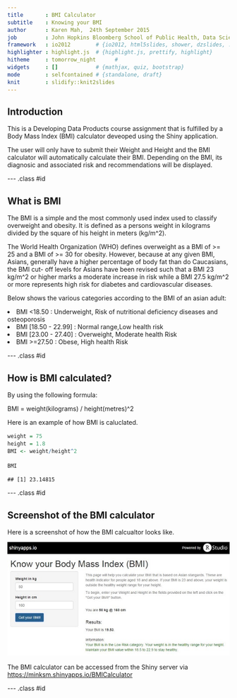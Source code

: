 ```yaml
---
title       : BMI Calculator
subtitle    : Knowing your BMI
author      : Karen Mah,  24th September 2015
job         : John Hopkins Bloomberg School of Public Health, Data Science
framework   : io2012        # {io2012, html5slides, shower, dzslides, ...}
highlighter : highlight.js  # {highlight.js, prettify, highlight}
hitheme     : tomorrow_night      # 
widgets     : []            # {mathjax, quiz, bootstrap}
mode        : selfcontained # {standalone, draft}
knit        : slidify::knit2slides
---
```


<style>
.reveal h3 {
    color: #c1d192;
    text-align: left;
    padding-bottom: 10px;
    font-family: Impact, sans-serif;
}
</style>

## Introduction

This is a Developing Data Products course assignment that is fulfilled by a Body Mass Index (BMI) calculator deveoped using the Shiny application.

The user will only have to submit their Weight and Height and the BMI calculator will automatically calculate their BMI. Depending on the BMI, its diagnosic and associated risk and recommendations will be displayed.

--- .class #id 

## What is BMI

The BMI is a simple and the most commonly used index used to classify overweight and obesity. It is defined as a persons weight in kilograms divided by the square of his height in meters (kg/m^2).

The World Health Organization (WHO) defines overweight as a BMI of >= 25 and a BMI of >= 30 for obesity. However, because at any given BMI, Asians, generally have a higher percentage of body fat than do Caucasians, the BMI cut- off levels for Asians have been revised such that a BMI 23 kg/m^2 or higher marks a moderate increase in risk while a BMI 27.5 kg/m^2 or more represents high risk for diabetes and cardiovascular diseases.

Below shows the various categories according to the BMI of an asian adult:

<li>BMI <18.50 : Underweight, Risk of nutritional deficiency diseases and osteoporosis
<li>BMI [18.50 - 22.99] : Normal range,Low health risk
<li>BMI [23.00 - 27.40] : Overweight, Moderate health Risk
<li>BMI >=27.50 : Obese, High health Risk

--- .class #id 

## How is BMI calculated?

By using the following formula:

BMI = weight(kilograms) / height(metres)^2

Here is an example of how BMI is caluclated.

```r
weight = 75
height = 1.8
BMI <- weight/height^2

BMI
```

```
## [1] 23.14815
```

--- .class #id 

## Screenshot of the BMI calculator

Here is a screenshot of how the BMI calcualtor looks like.

![width](Calculator.JPG)

The BMI calculator can be accessed from the Shiny server via https://minksm.shinyapps.io/BMICalculator

--- .class #id 
